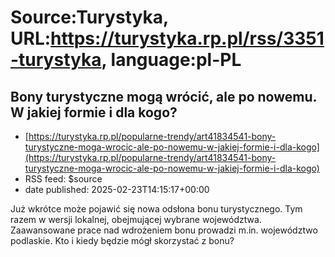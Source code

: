 # Source:Turystyka, URL:https://turystyka.rp.pl/rss/3351-turystyka, language:pl-PL

## Bony turystyczne mogą wrócić, ale po nowemu. W jakiej formie i dla kogo?
 - [https://turystyka.rp.pl/popularne-trendy/art41834541-bony-turystyczne-moga-wrocic-ale-po-nowemu-w-jakiej-formie-i-dla-kogo](https://turystyka.rp.pl/popularne-trendy/art41834541-bony-turystyczne-moga-wrocic-ale-po-nowemu-w-jakiej-formie-i-dla-kogo)
 - RSS feed: $source
 - date published: 2025-02-23T14:15:17+00:00

Już wkrótce może pojawić się nowa odsłona bonu turystycznego. Tym razem w wersji lokalnej, obejmującej wybrane województwa. Zaawansowane prace nad wdrożeniem bonu prowadzi m.in. województwo podlaskie. Kto i kiedy będzie mógł skorzystać z bonu?

